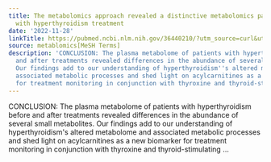 ```yaml
---
title: The metabolomics approach revealed a distinctive metabolomics pattern associated
  with hyperthyroidism treatment
date: '2022-11-28'
linkTitle: https://pubmed.ncbi.nlm.nih.gov/36440210/?utm_source=curl&utm_medium=rss&utm_campaign=pubmed-2&utm_content=1Zkrxt7ktlCbHBXEV3v65xxSnkSWNsJ1A6Fq3gBniKhGfIUslK&fc=20210907212339&ff=20221129201244&v=2.17.8
source: metablomics[MeSH Terms]
description: 'CONCLUSION: The plasma metabolome of patients with hyperthyroidism before
  and after treatments revealed differences in the abundance of several small metabolites.
  Our findings add to our understanding of hyperthyroidism''s altered metabolome and
  associated metabolic processes and shed light on acylcarnitines as a new biomarker
  for treatment monitoring in conjunction with thyroxine and thyroid-stimulating ...'
---
```

CONCLUSION: The plasma metabolome of patients with hyperthyroidism before and after treatments revealed differences in the abundance of several small metabolites. Our findings add to our understanding of hyperthyroidism's altered metabolome and associated metabolic processes and shed light on acylcarnitines as a new biomarker for treatment monitoring in conjunction with thyroxine and thyroid-stimulating ...
